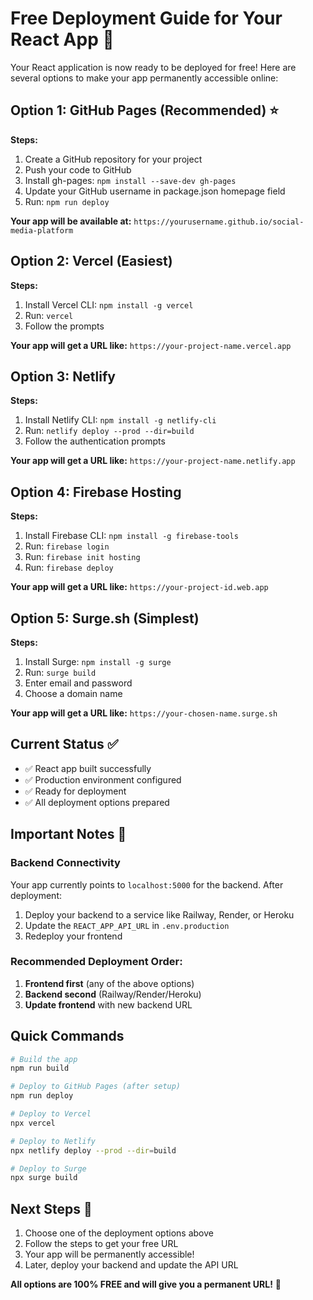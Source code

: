 # Free Deployment Guide for Your React App 🚀

Your React application is now ready to be deployed for free! Here are several options to make your app permanently accessible online:

## Option 1: GitHub Pages (Recommended) ⭐

**Steps:**
1. Create a GitHub repository for your project
2. Push your code to GitHub
3. Install gh-pages: `npm install --save-dev gh-pages`
4. Update your GitHub username in package.json homepage field
5. Run: `npm run deploy`

**Your app will be available at:** `https://yourusername.github.io/social-media-platform`

## Option 2: Vercel (Easiest)

**Steps:**
1. Install Vercel CLI: `npm install -g vercel`
2. Run: `vercel`
3. Follow the prompts

**Your app will get a URL like:** `https://your-project-name.vercel.app`

## Option 3: Netlify

**Steps:**
1. Install Netlify CLI: `npm install -g netlify-cli`
2. Run: `netlify deploy --prod --dir=build`
3. Follow the authentication prompts

**Your app will get a URL like:** `https://your-project-name.netlify.app`

## Option 4: Firebase Hosting

**Steps:**
1. Install Firebase CLI: `npm install -g firebase-tools`
2. Run: `firebase login`
3. Run: `firebase init hosting`
4. Run: `firebase deploy`

**Your app will get a URL like:** `https://your-project-id.web.app`

## Option 5: Surge.sh (Simplest)

**Steps:**
1. Install Surge: `npm install -g surge`
2. Run: `surge build`
3. Enter email and password
4. Choose a domain name

**Your app will get a URL like:** `https://your-chosen-name.surge.sh`

## Current Status ✅

- ✅ React app built successfully
- ✅ Production environment configured
- ✅ Ready for deployment
- ✅ All deployment options prepared

## Important Notes 📝

### Backend Connectivity
Your app currently points to `localhost:5000` for the backend. After deployment:
1. Deploy your backend to a service like Railway, Render, or Heroku
2. Update the `REACT_APP_API_URL` in `.env.production`
3. Redeploy your frontend

### Recommended Deployment Order:
1. **Frontend first** (any of the above options)
2. **Backend second** (Railway/Render/Heroku)
3. **Update frontend** with new backend URL

## Quick Commands

```bash
# Build the app
npm run build

# Deploy to GitHub Pages (after setup)
npm run deploy

# Deploy to Vercel
npx vercel

# Deploy to Netlify
npx netlify deploy --prod --dir=build

# Deploy to Surge
npx surge build
```

## Next Steps 🎯

1. Choose one of the deployment options above
2. Follow the steps to get your free URL
3. Your app will be permanently accessible!
4. Later, deploy your backend and update the API URL

**All options are 100% FREE and will give you a permanent URL!** 🎉

